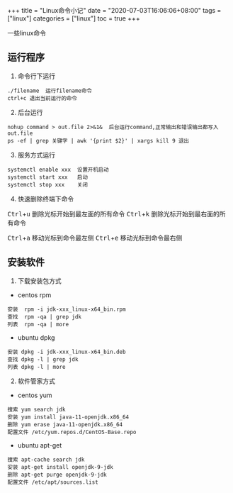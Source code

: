 +++
title = "Linux命令小记"
date = "2020-07-03T16:06:06+08:00"
tags = ["linux"]
categories = ["linux"]
toc = true
+++

一些linux命令
<!--more-->
## 运行程序
1. 命令行下运行
```
./filename  运行filename命令
ctrl+c 退出当前运行的命令
```

2. 后台运行
```
nohup command > out.file 2>&1&  后台运行command,正常输出和错误输出都写入out.file
ps -ef | grep 关键字 | awk '{print $2}' | xargs kill 9 退出
```

3. 服务方式运行
```
systemctl enable xxx  设置开机启动
systemctl start xxx   启动
systemctl stop xxx    关闭
```

4. 快速删除终端下命令

<kbd>Ctrl</kbd>+<kbd>u</kbd> 删除光标开始到最左面的所有命令
<kbd>Ctrl</kbd>+<kbd>k</kbd> 删除光标开始到最右面的所有命令

<kbd>Ctrl</kbd>+<kbd>a</kbd> 移动光标到命令最左侧
<kbd>Ctrl</kbd>+<kbd>e</kbd> 移动光标到命令最右侧



## 安装软件
1. 下载安装包方式   
* centos rpm
```
安装  rpm -i jdk-xxx_linux-x64_bin.rpm
查找  rpm -qa | grep jdk
列表  rpm -qa | more
```
* ubuntu dpkg
```
安装 dpkg -i jdk-xxx_linux-x64_bin.deb
查找 dpkg -l | grep jdk
列表 dpkg -l | more
```
2. 软件管家方式
* centos yum
```
搜索 yum search jdk
安装 yum install java-11-openjdk.x86_64
删除 yum erase java-11-openjdk.x86_64
配置文件 /etc/yum.repos.d/CentOS-Base.repo
```
* ubuntu apt-get
```
搜索 apt-cache search jdk
安装 apt-get install openjdk-9-jdk
删除 apt-get purge openjdk-9-jdk
配置文件 /etc/apt/sources.list
```

